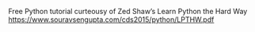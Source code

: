 Free Python tutorial curteousy of Zed Shaw’s Learn Python the Hard Way
https://www.souravsengupta.com/cds2015/python/LPTHW.pdf
